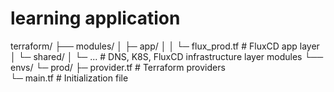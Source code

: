 # learning application



terraform/
├── modules/
│ ├─ app/
│ │   └─ flux_prod.tf  #  FluxCD app layer
│ └─ shared/
│       └─ ... # DNS, K8S, FluxCD infrastructure layer modules 
└── envs/
    └─ prod/
          ├─ provider.tf   # Terraform providers    
          └─ main.tf   #  Initialization file  